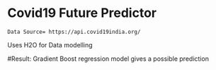 # Covid19 Future Predictor
```Data Source= https://api.covid19india.org/```

Uses H2O for Data modelling

#Result:
Gradient Boost regression model gives a possible prediction
